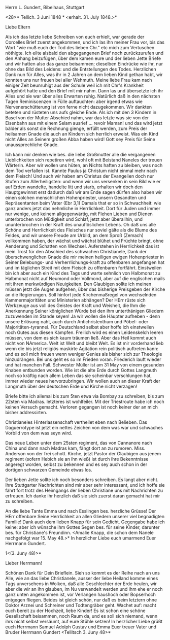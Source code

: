Herrn L. Gundert, Bibelhaus, Stuttgart

<28>* Tellich. 3 Juni 1848
 <Samstag>*
 <erhalt. 31. July 1848.>*

Liebe Eltern

Als ich das letzte liebe Schreiben von euch erhielt, war gerade der Corcelles Brief zuerst angekommen, und ich las ihn meiner Frau vor, bis das Wort "wie muß euch der Tod des lieben Chr." etc mich zum Vertuschen nöthigte. Ich eilte alsbald den abgegangenen Brief noch zurückzurufen und den Anhang beizufügen, über dem kamen eure und der lieben Jette Briefe und wir hatten also das ganze beisammen; dieselben Eindrücke wie ihr, nur ohne das Bild des Leidens: und die Entstellungen des Todes. Herzlichen Dank nun für Alles, was ihr in 2 Jahren an dem lieben Kind gethan habt, wir konnten uns nur freuen bei aller Wehmuth. Meine liebe Frau kam nach einiger Zeit beunruhigt aus der Schule weil ich mit Chr's Krankheit aufgehört hatte und den Brief mit mir nahm. Dann las und übersetzte ich ihr Alles und sie war über alles Erwarten ruhig. Natürlich daß in den nächsten Tagen Reminiscenzen in Fülle auftauchten: aber irgend etwas wie Nervenerschütterung ist von ferne nicht dazugekommen. Wir dankten beteten und rüsteten uns aufs gleiche Ende. Als ich mit den 3 Kindern in Basel von der Mutter Abschied nahm, war das letzte was sie von der Eisenbahn aus mit einem Selam ausrief … revoir Maman! und das wird jetzt bälder als sonst die Rechnung gienge, erfüllt werden, zum Preis der heilsamen Gnade die auch an Kindern sich herrlich erweist. Was ein Kind nicht Alles an Seinem großen Abba haben wird! Gott sey Preis für Seine unaussprechliche Gnade.

Ich kann mir denken wie bes. die liebe Großmutter alle die vergangenen Lieblichkeiten sich repetiren wird, wohl oft mit Beistand Naneles der treuen Wärterin. Aber wir wollen uns hüten, an Nichts haften zu bleiben, was noch dem Tod verfallen ist. Kannte Paulus ja Christum nicht einmal mehr nach dem Fleisch! Und auch wir haben am Christus der Evangelien doch nur Stufen zum Allerheiligsten: und wenn wir uns versenken in sein Bild wie er auf Erden wandelte, handelte litt und starb, erhalten wir doch den Hauptgewinnst erst dadurch daß wir am Ende sagen dürfen also haben wir einen solchen menschlichen Hohenpriester, unsern Gesandten und Repräsentanten beim Vater (Ebr 3,1) Damals that er so in Schwachheit: wie ganz anders jetzt das nehmliche in Herrlichkeit. Dort für Juden und immer nur wenige, und keinem allgegenwärtig, mit Flehen Lieben und Dienen unterbrochen von Müdigkeit und Schlaf, jetzt aber überallhin, und ununterbrochen in der Kraft des unauflöslichen Lebens. Oh daß uns alle Schöne und Herrlichkeit des Fleisches nur soviel gälte als die Blume des Feldes, und wir unsere Freude am Urbild, an dem Sproß (Zemach) vollkommen haben, der wächst und wächst blühet und Früchte bringt, ohne Aenderung und Schatten von Wechsel. Auferstehen in Herrlichkeit das ist mein Trost für den Abschied des schwachen Christianele, Dank der überschwenglichen Gnade die mir meinen heiligen ewigen Hohenpriester in Seiner Belebungs- und Verherrlichungs-kraft zu offenbaren angefangen hat und im täglichen Streit mit dem Fleisch zu offenbaren fortfährt. 
Einstweilen bin ich aber auch ein Kind des Tags und warte sehnlich von Halbmonat zu Halbmonat nicht auf Neumond oder Vollmond, aber auf die englischen mails mit ihren merkwürdigen Neuigkeiten. Den Glaubigen sollte ich meinen müssen jetzt die Augen aufgehen, über das bisherige Preisgeben der Kirche an die Regierungen. Soll hinfort jede Kirchenmaßregel von wechselnden Kammermajoritäten und Ministerien abhängen? Der HErr rüste sich Werkzeuge aus voll des Geistes der Kraft und Weisheit, die Ihm die Anerkennung Seiner königlichen Würde bei den ihm unterthänigen Gliedern zuzuwenden im Stande seyen! Ja wir wollen die Häupter aufheben - denn unsere Erlösung naht, auch durch Antichristenthum und Pöbel- oder Majoritäten-tyrannei. Für Deutschland selbst aber hoffe ich einstweilen noch Gutes aus diesen Kämpfen. Freilich wird es einen Leidenskelch leeren müssen, von dem es sich kaum träumen ließ. Aber das Heil kommt auch nicht von NAmerica. Welt ist Welt und bleibt Welt. Es ist mir vorderhand lieb wenn die bis jetzt religiös maskirte Agitation rein politisch auftreten kann: und es soll mich freuen wenn weniger Genies als bisher sich zur Theologie hinzudrängen. 
Bei uns geht es so im Frieden voran. Friederich lauft wieder und hat manchen Fall. Schwester Müller ist am 31 May von einem gesunden Knaben entbunden worden. Wie ist die alte Erde durch Gottes Langmuth noch so kräftig nach allem Leben das sie scheinbar verschlungen hat, immer wieder neues hervorzubringen. Wir wollen auch an dieser Kraft der Langmuth über der deutschen Erde und Kirche nicht verzagen!

Briefe bitte ich allemal bis zum 5ten etwa via Bombay zu schreiben, bis zum 22sten via Madras. letzteres ist wohlfeiler. Mit der Triestroute habe ich noch keinen Versuch gemacht. Verloren gegangen ist noch keiner der an mich bisher addressirten.

Christianeles Hinterlassenschaft vertheilet eben nach Belieben. Das Daguerrotype ist jetzt ein nettes Zeichen von dem was war und schwaches Vorbild von dem was seyn wird.

Das neue Leben unter dem 25sten regiment, das von Cannanore nach China und dann nach Madras kam, fängt dort an zu rumoren. Miss. Anderson von der frei schott. Kirche, jetzt Pastor der Glaubigen aus jenem regiment (sofern Hebich sie an ihn wieß) ist durch ihre Bekenntnisse angeregt worden, selbst zu bekennen und es sey auch schon in der dortigen schwarzen Gemeinde etwas los.

Der lieben Jette sollte ich noch besonders schreiben. Es langt aber nicht. Ihre Stuttgarter Nachrichten sind mir aber sehr interessant, und ich hoffe sie fährt fort trotz des Heimgangs der lieben Christiane uns mit Nachrichten zu erfreuen. Ich danke ihr herzlich daß sie sich zuerst daran gemacht hat mir zu schreiben.

An die liebe Tante Emma und nach Esslingen bes. herzliche Grüsse! Der HErr offenbare Seine Herrlichkeit an allen Gliedern unserer viel begnadigten Familie! Dank auch dem lieben Knapp für sein Gedicht. Gegengabe habe ich keine: aber ich wünsche ihm Gottes Segen bes. für seine Kinder, darunter bes. für Christiane's Freundinn. <Amalie Knapp, die schon dem Nanele nachgefolgt war 15. May 48.>*
In herzlicher Liebe euch umarmend
 Euer Herrmann Gundert.

 1<(3. Juny 48)>*

Lieber Herrmann!

Schönen Dank für Dein Brieflein. Sieh so kommt es der Reihe nach an uns Alle, wie an das liebe Christianele, ausser der liebe Heiland komme eines Tags unversehens in Wolken, daß alle Geschlechter der Erde heulen, wir aber die wir an ihn glauben, im Nu verwandelt werden und ihm ehe er noch ganz unten angekommen ist, vor Verlangen haushoch oder Bopserhoch entgegen fliegen. Beides ist gleich schön, nur daß es beim letztern ohne Doktor Arznei und Schreiner und Todtengräber geht. Wachet auf: macht euch bereit zu der Hochzeit, liebe Kinder! Es ist schon eine schöne Gesellschaft beisammen, noch Raum da, und es soll sich niemand, wenn ihrs nicht selbst versäumt, auf eure Stühle setzen! In herzlicher Liebe grüßt euch Herrmann Samuel Adolph Gustav und Emma
Euer
 treuer Vater
 und Bruder
 Herrmann
 Gundert
<Tellitsch 3. Juny 48>*

